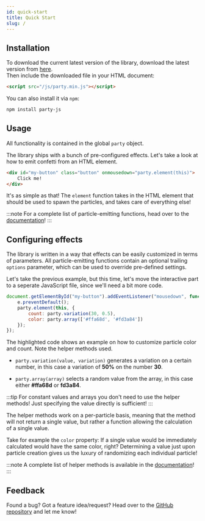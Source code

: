 ```yaml
---
id: quick-start
title: Quick Start
slug: /
---
```


## Installation

To download the current latest version of the library, download the latest version from <a href="https://raw.githubusercontent.com/YilianSource/party-js/master/party.min.js" download>here</a>.  
Then include the downloaded file in your HTML document:

```html
<script src="/js/party.min.js"></script>
```

You can also install it via `npm`:

```sh
npm install party-js
```

## Usage

All functionality is contained in the global `party` object.

The library ships with a bunch of pre-configured effects. Let's take a look at how to emit confetti from an HTML element.

```html
<div id="my-button" class="button" onmousedown="party.element(this)">
    Click me!
</div>
```

It's as simple as that! The `element` function takes in the HTML element that should be used to spawn the particles, and takes care of everything else!

:::note
For a complete list of particle-emitting functions, head over to the [documentation](emitting-particles)!
:::

## Configuring effects

The library is written in a way that effects can be easily customized in terms of parameters. All particle-emitting functions contain an optional trailing `options` parameter, which can be used to override pre-defined settings.

Let's take the previous example, but this time, let's move the interactive part to a seperate JavaScript file, since we'll need a bit more code.

```js {4-5}
document.getElementById("my-button").addEventListener("mousedown", function(e) {
    e.preventDefault();
    party.element(this, {
        count: party.variation(30, 0.5),
        color: party.array(['#ffa68d', '#fd3a84'])
    });
});
```

The highlighted code shows an example on how to customize particle color and count. Note the helper methods used.

- `party.variation(value, variation)` generates a variation on a certain number, in this case a variation of **50%** on the number **30**.

- `party.array(array)` selects a random value from the array, in this case either **#ffa68d** or **fd3a84**.

:::tip
For constant values and arrays you don't need to use the helper methods! Just specifying the value directly is sufficient!
:::

The helper methods work on a per-particle basis, meaning that the method will not return a single value, but rather a function allowing the calculation of a single value.

Take for example the `color` property: If a single value would be immediately calculated would have the same color, right? Determining a value just upon particle creation gives us the luxury of randomizing each individual particle!

:::note
A complete list of helper methods is available in the [documentation](customization#randomization)!
:::

## Feedback

Found a bug? Got a feature idea/request? Head over to the [GitHub repository](https://github.com/YilianSource/party-js) and let me know!
